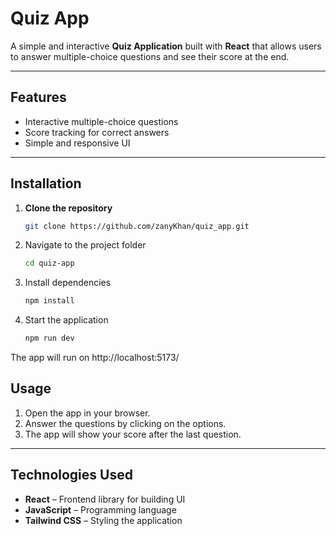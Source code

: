 # Quiz App

A simple and interactive **Quiz Application** built with **React** that allows users to answer multiple-choice questions and see their score at the end.

---

## Features

- Interactive multiple-choice questions
- Score tracking for correct answers
- Simple and responsive UI

---

## Installation

1. **Clone the repository**  
   ```bash
   git clone https://github.com/zanyKhan/quiz_app.git

2. Navigate to the project folder
   ```bash
   cd quiz-app
3. Install dependencies
   ```bash
   npm install
4. Start the application
   ```bash
   npm run dev
  The app will run on http://localhost:5173/

## Usage

1. Open the app in your browser.
2. Answer the questions by clicking on the options.
3. The app will show your score after the last question.

---

## Technologies Used

- **React** – Frontend library for building UI
- **JavaScript** – Programming language
- **Tailwind CSS** – Styling the application

